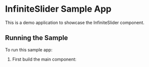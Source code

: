 # InfiniteSlider Sample App

This is a demo application to showcase the InfiniteSlider component.

## Running the Sample

To run this sample app:

1. First build the main component: